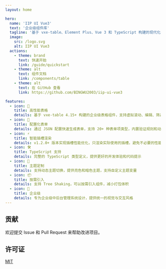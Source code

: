 ```yaml
---
layout: home

hero:
  name: 'IIP UI Vue3'
  text: '企业级组件库'
  tagline: '基于 vxe-table、Element Plus、Vue 3 和 TypeScript 构建的现代化组件库'
  image:
    src: /logo.svg
    alt: IIP UI Vue3
  actions:
    - theme: brand
      text: 快速开始
      link: /guide/quickstart
    - theme: alt
      text: 组件文档
      link: /components/table
    - theme: alt
      text: 在 GitHub 查看
      link: https://github.com/BINGWU2003/iip-ui-vue3

features:
  - icon: 🚀
    title: 高性能表格
    details: 基于 vxe-table 4.15+ 构建的企业级表格组件，支持虚拟滚动、编辑、筛选等功能
  - icon: 📝
    title: 配置化表单
    details: 通过 JSON 配置快速生成表单，支持 20+ 种表单项类型，内置验证规则和动态显示
  - icon: ⚡️
    title: 智能插槽渲染
    details: v1.2.0+ 版本实现插槽性能优化，只渲染实际使用的插槽，避免不必要的性能开销
  - icon: 🛠️
    title: TypeScript 支持
    details: 完整的 TypeScript 类型定义，提供更好的开发体验和代码提示
  - icon: 🎨
    title: 主题定制
    details: 支持动态主题切换，提供亮色和暗色主题，支持自定义主题变量
  - icon: 📦
    title: 按需引入
    details: 支持 Tree Shaking，可以按需引入组件，减小打包体积
  - icon: 🔧
    title: 企业级
    details: 专为企业级中后台管理系统设计，提供统一的视觉与交互风格
---
```


## 贡献

欢迎提交 Issue 和 Pull Request 来帮助改进项目。

## 许可证

[MIT](https://opensource.org/licenses/MIT)
